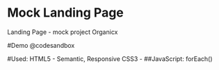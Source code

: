 # Mock Landing Page
Landing Page - mock project Organicx

#Demo @codesandbox

#Used:
HTML5 - Semantic, Responsive
CSS3 - 
##JavaScript:
forEach()

